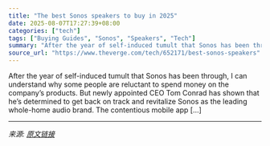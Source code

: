 ```yaml
---
title: "The best Sonos speakers to buy in 2025"
date: 2025-08-07T17:27:39+08:00
categories: ["tech"]
tags: ["Buying Guides", "Sonos", "Speakers", "Tech"]
summary: "After the year of self-induced tumult that Sonos has been through, I can understand why some people are reluctant to spend money on the company’s products. But newly appointed CEO Tom Conrad has shown"
source_url: "https://www.theverge.com/tech/652171/best-sonos-speakers"
---
```


After the year of self-induced tumult that Sonos has been through, I can understand why some people are reluctant to spend money on the company’s products. But newly appointed CEO Tom Conrad has shown that he’s determined to get back on track and revitalize Sonos as the leading whole-home audio brand. The contentious mobile app [&#8230;]

---

*来源: [原文链接](https://www.theverge.com/tech/652171/best-sonos-speakers)*
